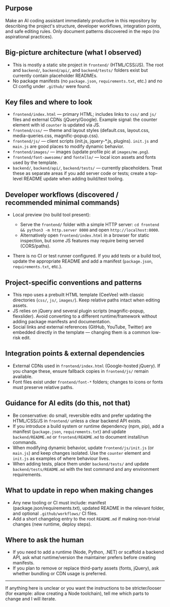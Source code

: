 ## Purpose

Make an AI coding assistant immediately productive in this repository by describing the project's structure, developer workflows, integration points, and safe editing rules. Only document patterns discovered in the repo (no aspirational practices).

## Big-picture architecture (what I observed)

- This is mostly a static site project in `frontend/` (HTML/CSS/JS). The root and `backend/`, `backend/api/`, and `backend/tests/` folders exist but currently contain placeholder READMEs.
- No package manifests (no `package.json`, `requirements.txt`, etc.) and no CI config under `.github/` were found.

## Key files and where to look

- `frontend/index.html` — primary HTML; includes links to `css/` and `js/` files and external CDNs (jQuery/Google). Example signal: the counter element with id `counter` is updated via JS.
- `frontend/css/` — theme and layout styles (default.css, layout.css, media-queries.css, magnific-popup.css).
- `frontend/js/` — client scripts (init.js, jquery-*.js, plugins). `init.js` and `main.js` are good places to modify dynamic behavior.
- `frontend/images/` — images (update profile pic at `images/me.png`).
- `frontend/font-awesome/` and `fontello/` — local icon assets and fonts used by the template.
- `backend/`, `backend/api/`, `backend/tests/` — currently placeholders. Treat these as separate areas if you add server code or tests; create a top-level README update when adding build/test tooling.

## Developer workflows (discovered / recommended minimal commands)

- Local preview (no build tool present):

  - Serve the `frontend/` folder with a simple HTTP server: `cd frontend && python3 -m http.server 8000` and open `http://localhost:8000`.
  - Alternatively open `frontend/index.html` in a browser for static inspection, but some JS features may require being served (CORS/paths).

- There is no CI or test runner configured. If you add tests or a build tool, update the appropriate README and add a manifest (`package.json`, `requirements.txt`, etc.).

## Project-specific conventions and patterns

- This repo uses a prebuilt HTML template (CeeVee) with classic directories (`css/`, `js/`, `images/`). Keep relative paths intact when editing assets.
- JS relies on jQuery and several plugin scripts (magnific-popup, flexslider). Avoid converting to a different runtime/framework without adding package manifests and documentation.
- Social links and external references (GitHub, YouTube, Twitter) are embedded directly in the template — changing them is a common low-risk edit.

## Integration points & external dependencies

- External CDNs used in `frontend/index.html` (Google-hosted jQuery). If you change these, ensure fallback copies in `frontend/js/` remain available.
- Font files exist under `frontend/font-*` folders; changes to icons or fonts must preserve relative paths.

## Guidance for AI edits (do this, not that)

- Be conservative: do small, reversible edits and prefer updating the HTML/CSS/JS in `frontend/` unless a clear backend API exists.
- If you introduce a build system or runtime dependency (npm, pip), add a manifest (`package.json`, `requirements.txt`) and update `backend/README.md` or `frontend/README.md` to document install/run commands.
- When modifying dynamic behavior, update `frontend/js/init.js` (or `main.js`) and keep changes isolated. Use the `counter` element and `init.js` as examples of where behaviour lives.
- When adding tests, place them under `backend/tests/` and update `backend/tests/README.md` with the test command and any environment requirements.

## What to update in repo when making changes

- Any new tooling or CI must include: manifest (package.json/requirements.txt), updated README in the relevant folder, and optional `.github/workflows/` CI files.
- Add a short changelog entry to the root `README.md` if making non-trivial changes (new runtime, deploy steps).

## Where to ask the human

- If you need to add a runtime (Node, Python, .NET) or scaffold a backend API, ask what runtime/version the maintainer prefers before creating manifests.
- If you plan to remove or replace third-party assets (fonts, jQuery), ask whether bundling or CDN usage is preferred.

---
If anything here is unclear or you want the instructions to be stricter/looser (for example: allow creating a Node toolchain), tell me which parts to change and I will iterate.
